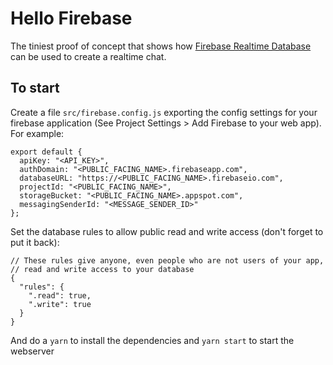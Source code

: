# Hello Firebase

The tiniest proof of concept that shows how [Firebase Realtime Database](https://firebase.google.com/docs/database/) can be used to create a realtime chat.

## To start

Create a file `src/firebase.config.js` exporting the config settings for your firebase application (See Project Settings > Add Firebase to your web app). For example:

```
export default {
  apiKey: "<API_KEY>",
  authDomain: "<PUBLIC_FACING_NAME>.firebaseapp.com",
  databaseURL: "https://<PUBLIC_FACING_NAME>.firebaseio.com",
  projectId: "<PUBLIC_FACING_NAME>",
  storageBucket: "<PUBLIC_FACING_NAME>.appspot.com",
  messagingSenderId: "<MESSAGE_SENDER_ID>"
};
```

Set the database rules to allow public read and write access (don't forget to put it back):

```
// These rules give anyone, even people who are not users of your app,
// read and write access to your database
{
  "rules": {
    ".read": true,
    ".write": true
  }
}
```

And do a `yarn` to install the dependencies and `yarn start` to start the webserver
